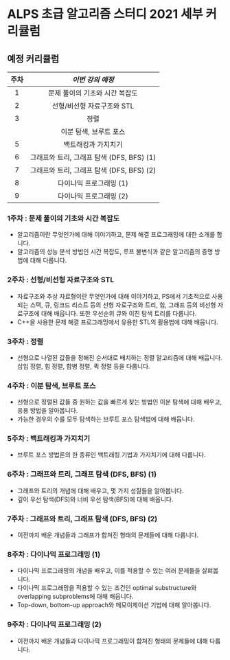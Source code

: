 # ALPS 초급 알고리즘 스터디 2021 세부 커리큘럼



## 예정 커리큘럼

| 주차 |             *이번 강의 예정*              |
| :--: | :---------------------------------------: |
|  1   |      문제 풀이의 기초와 시간 복잡도       |
|  2   |        선형/비선형 자료구조와 STL         |
|  3   |                   정렬                    |
|      |          이분 탐색, 브루트 포스           |
|  5   |            백트래킹과 가지치기            |
|  6   | 그래프와 트리, 그래프 탐색 (DFS, BFS) (1) |
|  7   | 그래프와 트리, 그래프 탐색 (DFS, BFS) (2) |
|  8   |          다이나믹 프로그래밍 (1)          |
|  9   |          다이나믹 프로그래밍 (2)          |



### 1주차 : 문제 풀이의 기초와 시간 복잡도

* 알고리즘이란 무엇인가에 대해 이야기하고, 문제 해결 프로그래밍에 대한 소개를 합니다.
* 알고리즘의 성능 분석 방법인 시간 복잡도, 루프 불변식과 같은 알고리즘의 증명 방법에 대해 다룹니다.



### 2주차 : 선형/비선형 자료구조와 STL

* 자료구조와 추상 자료형이란 무엇인가에 대해 이야기하고, PS에서 기초적으로 사용되는 스택, 큐, 링크드 리스트 등의 선형 자료구조와 트리, 힙, 그래프 등의 비선형 자료구조에 대해 배웁니다. 또한 우선순위 큐와 이진 탐색 트리를 다룹니다.
* C++을 사용한 문제 해결 프로그래밍에서 유용한 STL의 활용법에 대해 배웁니다.



### 3주차 : 정렬

* 선형으로 나열된 값들을 정해진 순서대로 배치하는 정렬 알고리즘에 대해 배웁니다. 삽입 정렬, 힙 정렬, 합병 정렬, 퀵 정렬 등을 다룹니다.



### 4주차 : 이분 탐색, 브루트 포스

* 선형으로 정렬된 값들 중 원하는 값을 빠르게 찾는 방법인 이분 탐색에 대해 배우고, 응용 방법을 알아봅니다.
* 가능한 경우의 수를 모두 탐색하는 브루트 포스 탐색법에 대해 배웁니다.



### 5주차 : 백트래킹과 가지치기

* 브루트 포스 방법론의 한 종류인 백트래킹 기법과 가지치기에 대해 다룹니다.



### 6주차 : 그래프와 트리, 그래프 탐색 (DFS, BFS) (1)

* 그래프와 트리의 개념에 대해 배우고, 몇 가지 성질들을 알아봅니다.
* 깊이 우선 탐색(DFS)와 너비 우선 탐색(BFS)에 대해 배웁니다.



### 7주차 : 그래프와 트리, 그래프 탐색 (DFS, BFS) (2)

* 이전까지 배운 개념들과 그래프가 합쳐진 형태의 문제들에 대해 다룹니다.



### 8주차 : 다이나믹 프로그래밍 (1)

* 다이나믹 프로그래밍의 개념을 배우고, 이를 적용할 수 있는 여러 문제들을 살펴봅니다.
* 다이나믹 프로그래밍을 적용할 수 있는 조건인 optimal substructure와 overlapping subproblems에 대해 배웁니다.
* Top-down, bottom-up approach와 메모이제이션 기법에 대해 알아봅니다.



### 9주차 : 다이나믹 프로그래밍 (2)

* 이전까지 배운 개념들과 다이나믹 프로그래밍이 합쳐진 형태의 문제들에 대해 다룹니다.
